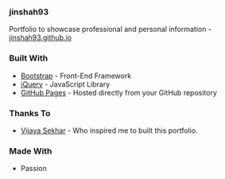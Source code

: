 ### jinshah93
Portfolio to showcase professional and personal information - [jinshah93.github.io](https://jinshah93.github.io/)

### Built With

* [Bootstrap](https://getbootstrap.com/) - Front-End Framework
* [jQuery](https://jquery.com/) - JavaScript Library
* [GitHub Pages](https://pages.github.com/) - Hosted directly from your GitHub repository

### Thanks To

* [Vijaya Sekhar](https://www.mvijayasekhar.me/) - Who inspired me to built this portfolio.

### Made With

* Passion
